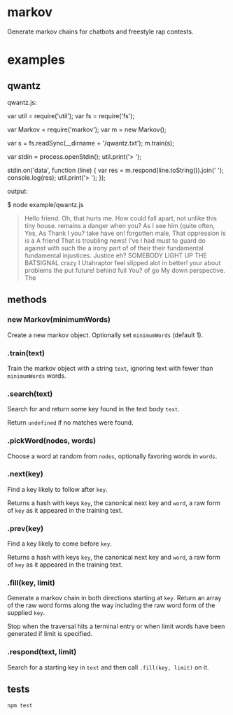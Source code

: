 markov
======

Generate markov chains for chatbots and freestyle rap contests.

examples
========

qwantz
------

qwantz.js:

  var util = require('util');
  var fs = require('fs');
  
  var Markov = require('markov');
  var m = new Markov();
  
  var s = fs.readSync(__dirname + '/qwantz.txt');
  m.train(s);

  var stdin = process.openStdin();
  util.print('> ');
  
  stdin.on('data', function (line) {
    var res = m.respond(line.toString()).join(' ');
    console.log(res);
    util.print('> ');
  });

output:

  $ node example/qwantz.js 
  > Hello friend.
  Oh, that hurts me. How could fall apart, not unlike this tiny house. remains a danger when you? As I see him (quite often, Yes, As Thank I you? take have on! forgotten male, That oppression is is a A friend
  > That is troubling news!
  I've I had must to guard do against with such the a irony part of of their their fundamental fundamental injustices.
  > Justice eh? SOMEBODY LIGHT UP THE BATSIGNAL
  crazy I Utahraptor feel slipped alot in better! your about problems the put future! behind full You? of go My down perspective. The

## methods

### new Markov(minimumWords)

Create a new markov object. Optionally set `minimumWords` (default 1).

### .train(text)

Train the markov object with a string `text`, ignoring text with fewer than `minimumWords` words.

### .search(text)

Search for and return some key found in the text body `text`.

Return `undefined` if no matches were found.

### .pickWord(nodes, words)

Choose a word at random from `nodes`, optionally favoring words in `words`.

### .next(key)

Find a key likely to follow after `key`.

Returns a hash with keys `key`, the canonical next key and `word`, a raw form of
`key` as it appeared in the training text.

### .prev(key)

Find a key likely to come before `key`.

Returns a hash with keys `key`, the canonical next key and `word`, a raw form of
`key` as it appeared in the training text.

### .fill(key, limit)

Generate a markov chain in both directions starting at `key`. Return an array of
the raw word forms along the way including the raw word form of the supplied
`key`.

Stop when the traversal hits a terminal entry or when limit words have been
generated if limit is specified.

### .respond(text, limit)

Search for a starting key in `text` and then call `.fill(key, limit)` on it.

## tests

```bash
npm test
```
